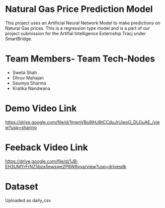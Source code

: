 # Natural Gas Price Prediction Model
This project uses an Artificial Neural Network Model to make predictions on Natural Gas prices. This is a regression
type model and is a part of our project submission for the Artifial Intelligence Externship Tracj under SmartBridge.


# Team Members- Team Tech-Nodes

- Sweta Shah 
- Dhruv Mahajan
- Saumya Sharma
- Kratika Nandwana

# Demo Video Link
https://drive.google.com/file/d/1jnwnVBo9lHJ6tCCduJrUieoO_DLGuAE_/view?usp=sharing

# Feeback Video Link
https://drive.google.com/file/d/1JB-EH3UMYrFrNZ5bza5ewswe2P8W8yva/view?usp=drivesdk

# Dataset
Uploaded as daily_csv
